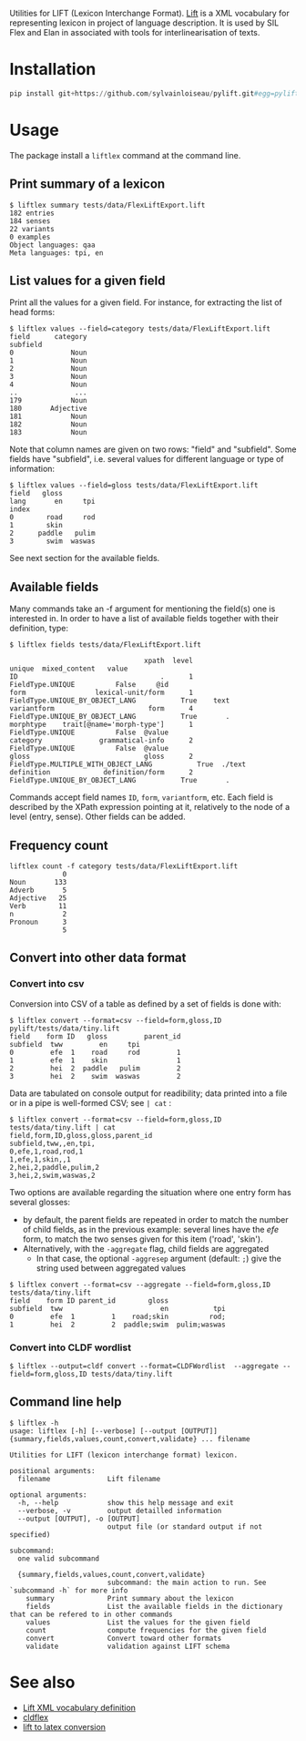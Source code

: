 Utilities for LIFT (Lexicon Interchange Format). [Lift](https://code.google.com/archive/p/lift-standard/) is a XML vocabulary for representing lexicon in project of language description. It is used by SIL Flex and Elan in associated with tools for interlinearisation of texts.

# Installation


```python
pip install git+https://github.com/sylvainloiseau/pylift.git#egg=pylift
```



# Usage

The package install a ```liftlex``` command at the command line.

## Print summary of a lexicon


```console
$ liftlex summary tests/data/FlexLiftExport.lift
182 entries
184 senses
22 variants
0 examples
Object languages: qaa
Meta languages: tpi, en
```

## List values for a given field

Print all the values for a given field. For instance, for extracting the list of head forms:

```console
$ liftlex values --field=category tests/data/FlexLiftExport.lift
field      category
subfield           
0              Noun
1              Noun
2              Noun
3              Noun
4              Noun
..              ...
179            Noun
180       Adjective
181            Noun
182            Noun
183            Noun
```

Note that column names are given on two rows: "field" and "subfield". Some fields have "subfield", i.e. several values for different language or type of information:

```console
$ liftlex values --field=gloss tests/data/FlexLiftExport.lift
field   gloss        
lang       en     tpi
index                
0        road     rod
1        skin        
2      paddle   pulim
3        swim  waswas
```

See next section for the available fields.

## Available fields

Many commands take an -f argument for mentioning the field(s) one is interested in. In order to have a list of available fields together with their definition, type:

```console
$ liftlex fields tests/data/FlexLiftExport.lift

                                 xpath  level                               unique  mixed_content   value
ID                                   .      1                     FieldType.UNIQUE          False     @id
form                 lexical-unit/form      1      FieldType.UNIQUE_BY_OBJECT_LANG           True    text
variantform                       form      4      FieldType.UNIQUE_BY_OBJECT_LANG           True       .
morphtype    trait[@name='morph-type']      1                     FieldType.UNIQUE          False  @value
category              grammatical-info      2                     FieldType.UNIQUE          False  @value
gloss                            gloss      2  FieldType.MULTIPLE_WITH_OBJECT_LANG           True  ./text
definition             definition/form      2      FieldType.UNIQUE_BY_OBJECT_LANG           True       .
```

Commands accept field names `ID`, `form`, `variantform`, etc. Each field is described by the XPath expression pointing at it, relatively to the node of a level (entry, sense). Other fields can be added.

## Frequency count

```
liftlex count -f category tests/data/FlexLiftExport.lift 
             0
Noun       133
Adverb       5
Adjective   25
Verb        11
n            2
Pronoun      3
             5
```

## Convert into other data format

### Convert into csv

Conversion into CSV of a table as defined by a set of fields is done with:

```
$ liftlex convert --format=csv --field=form,gloss,ID pylift/tests/data/tiny.lift
field    form ID   gloss         parent_id
subfield  tww         en     tpi          
0         efe  1    road     rod         1
1         efe  1    skin                 1
2         hei  2  paddle   pulim         2
3         hei  2    swim  waswas         2
```

Data are tabulated on console output for readibility; data printed into a file or in a pipe is well-formed CSV; see `| cat` :

```console
$ liftlex convert --format=csv --field=form,gloss,ID tests/data/tiny.lift | cat
field,form,ID,gloss,gloss,parent_id
subfield,tww,,en,tpi,
0,efe,1,road,rod,1
1,efe,1,skin,,1
2,hei,2,paddle,pulim,2
3,hei,2,swim,waswas,2
```

Two options are available regarding the situation where one entry form has several glosses:

- by default, the parent fields are repeated in order to match the number of child fields, as in the previous example: several lines have the *efe* form, to match the two senses given for this item ('road', 'skin').
- Alternatively, with the `-aggregate` flag, child fields are aggregated
  - In that case, the optional `-aggresep` argument (default: `;`) give the string used between aggregated values

```console
$ liftlex convert --format=csv --aggregate --field=form,gloss,ID tests/data/tiny.lift 
field    form ID parent_id        gloss              
subfield  tww                        en           tpi
0         efe  1         1    road;skin          rod;
1         hei  2         2  paddle;swim  pulim;waswas
```

### Convert into CLDF wordlist

```console
$ liftlex --output=cldf convert --format=CLDFWordlist  --aggregate --field=form,gloss,ID tests/data/tiny.lift
```

## Command line help

```
$ liftlex -h
usage: liftlex [-h] [--verbose] [--output [OUTPUT]] {summary,fields,values,count,convert,validate} ... filename

Utilities for LIFT (lexicon interchange format) lexicon.

positional arguments:
  filename              Lift filename

optional arguments:
  -h, --help            show this help message and exit
  --verbose, -v         output detailled information
  --output [OUTPUT], -o [OUTPUT]
                        output file (or standard output if not specified)

subcommand:
  one valid subcommand

  {summary,fields,values,count,convert,validate}
                        subcommand: the main action to run. See `subcommand -h` for more info
    summary             Print summary about the lexicon
    fields              List the available fields in the dictionary that can be refered to in other commands
    values              List the values for the given field
    count               compute frequencies for the given field
    convert             Convert toward other formats
    validate            validation against LIFT schema
```

# See also

- [Lift XML vocabulary definition](https://code.google.com/archive/p/lift-standard/)
- [cldflex](https://pypi.org/project/cldflex/)
- [lift to latex conversion](https://github.com/sylvainloiseau/lift2latex)
